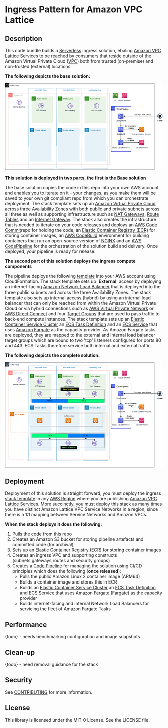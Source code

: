 # Ingress Pattern for Amazon VPC Lattice

## Description

This code bundle builds a [Serverless](https://aws.amazon.com/serverless/) ingress solution, ebaling [Amazon VPC Lattice](https://aws.amazon.com/vpc/lattice/) Services to be reached by consumers that reside outside of the Amazon Virtual Private Cloud ([VPC](https://docs.aws.amazon.com/vpc/latest/userguide/what-is-amazon-vpc.html)) both from trusted (on-premise) and non-trusted (external) locations.

**The following depicts the base solution:**

![image](/img/nginx-docker-Base.drawio.png)

**This solution is deployed in two parts, the first is the Base solution** 

The base solution copies the code in this repo into your own AWS account and enables you to iterate on it - your changes, as you make them will be saved to your own git compliant repo from which you can orchestrate deployment. The stack template sets up an [Amazon Virtual Private Cloud](https://docs.aws.amazon.com/vpc/latest/userguide/what-is-amazon-vpc.html) across three [Availability Zones](https://aws.amazon.com/about-aws/global-infrastructure/regions_az/) with both public and private subnets across all three as well as supporting infrastructure such as [NAT Gateways](https://docs.aws.amazon.com/vpc/latest/userguide/vpc-nat-gateway.html), [Route Tables](https://docs.aws.amazon.com/vpc/latest/userguide/VPC_Route_Tables.html) and an [Internet Gateway](https://docs.aws.amazon.com/vpc/latest/userguide/VPC_Internet_Gateway.html). The stack also creates the infrastructure that is needed to iterate on your code releases and deploys an [AWS Code Commit](https://aws.amazon.com/codecommit/)repo for holding the code, an [Elastic Container Registry (ECR)](https://aws.amazon.com/ecr/) for storing container images, an [AWS CodeBuild](https://aws.amazon.com/codebuild/) environment for building containers that run an open-source version of [NGINX](https://www.nginx.com/) and an [AWS CodePipeline](https://aws.amazon.com/codepipeline/) for the orchestration of the solution build and delivery. Once deployed, your pipeline is ready for release.

**The second part of this solution deploys the ingress compute components**

The pipeline deploys the following [template](/cloudformation/ecs/cluster.yaml) into your AWS account using CloudFormation. The stack template sets up '**External**' access by deploying an internet-facing [Amazon Network Load Balancer](https://docs.aws.amazon.com/elasticloadbalancing/latest/network/introduction.html) that is deployed into the three public subnets and across the three Availability Zones. The stack template also sets up internal access (hybrid) by using an internal load balancer that can only be reached from within the Amazon Virtual Private Cloud or via hybrid connections such as [AWS Virtual Private Network](https://docs.aws.amazon.com/vpc/latest/userguide/vpn-connections.html) or [AWS Direct Connect](https://docs.aws.amazon.com/directconnect/latest/UserGuide/Welcome.html) and four [Target Groups](https://docs.aws.amazon.com/elasticloadbalancing/latest/network/load-balancer-target-groups.html) that are used to pass traffic to back-end compute instances. The stack template sets up an [Elastic Container Service Cluster](https://aws.amazon.com/ecs/) an [ECS Task Definition](https://docs.aws.amazon.com/AmazonECS/latest/developerguide/task_definitions.html) and an [ECS Service](https://docs.aws.amazon.com/AmazonECS/latest/developerguide/ecs_services.html) that uses [Amazon Fargate](https://aws.amazon.com/fargate/) as the capacity provider. As Amazon Fargate tasks are deployed, they are mapped to the external and internal load balancer target groups which are bound to two 'tcp' listeners configured for ports 80 and 443. ECS Tasks therefore service both internal and external traffic.

**The following depicts the complete solution:**

![image](/img/nginx-docker-ECS-cluster.drawio.png)

## Deployment

Deployment of this solution is straight forward, you must deploy the ingress [stack template](/pipeline-stack.yml) in any [AWS Region](https://aws.amazon.com/about-aws/global-infrastructure/regions_az/) where you are publishing [Amazon VPC Lattice Services](https://docs.aws.amazon.com/vpc-lattice/latest/ug/services.html). More succinctly, you must deploy this stack as many times you have distinct Amazon Lattice VPC Service Networks in a region, since there is a 1:1 mapping between Service Networks and Amazon VPCs.

**When the stack deploys it does the following:**

1. Pulls the code from this [repo](https://github.com/aws-samples/ingress-patterns-with-amazon-vpc-lattice)
2. Creates an Amazon S3 bucket for storing pipeline artefacts and committed code (for archival)
3. Sets up an [Elastic Container Registry (ECR)](https://aws.amazon.com/ecr/) for storing container images
4. Creates an ingress VPC and supporting constructs (subnets,gateways,routes and security groups)
5. Creates a [Code Pipeline](https://aws.amazon.com/codepipeline/) for managing the solution using CI/CD principles which does the following (**once released**):
    -   Pulls the public Amazon Linux 2 container image (ARM64)
    -   Builds a container image and stores this in ECR
    -   Builds an [Elastic Container Service Cluster](https://aws.amazon.com/ecs/) an [ECS Task Definition](https://docs.aws.amazon.com/AmazonECS/latest/developerguide/task_definitions.html) and [ECS Service](https://docs.aws.amazon.com/AmazonECS/latest/developerguide/ecs_services.html) that uses [Amazon Fargate (Fargate)](https://aws.amazon.com/fargate/) as the capacity provider
    -   Builds internet-facing and internal Network Load Balancers for servicing the fleet of Amazon Fargate Tasks  
## Performance

{todo} - needs benchmarking configuration and image snapshots

## Clean-up

{todo} - need removal guidance for the stack

## Security

See [CONTRIBUTING](CONTRIBUTING.md#security-issue-notifications) for more information.

## License

This library is licensed under the MIT-0 License. See the LICENSE file.

